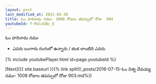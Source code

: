 ```yaml
---
layout: post
last_modified_at: 2021-03-30
title: ఓం హరినామ నమః- 1008 రోజుల తపస్సులో రోజు  904
youtubeId: f-MalxGBc_E
---
```

 
 
 ఓం హరినామ నమః  
 
 -  ఎవరు బంగారు రంగులో ఉన్నారు / జింక లాంటిది ఎవరు 
 
  
 
  
 
 
 
 
 
 


{% include youtubePlayer.html id=page.youtubeId %}
 
[Next]({{ site.baseurl }}{% link  split1/_posts/2016-07-15-ఓం విశ్వ దేవయ్య నమః- 1008 రోజుల తపస్సులో రోజు  903.md%})
 
